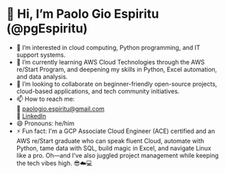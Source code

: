 # 👋 Hi, I’m Paolo Gio Espiritu (@pgEspiritu)

- 👀 I’m interested in cloud computing, Python programming, and IT support systems.
- 🌱 I’m currently learning AWS Cloud Technologies through the AWS re/Start Program, and deepening my skills in Python, Excel automation, and data analysis.
- 💞️ I’m looking to collaborate on beginner-friendly open-source projects, cloud-based applications, and tech community initiatives.
- 📫 How to reach me:  
  📧 paologio.espiritu@gmail.com  
  💼 [LinkedIn](https://www.linkedin.com/in/pgEspiritu)  
- 😄 Pronouns: he/him
- ⚡ Fun fact: I'm a GCP Associate Cloud Engineer (ACE) certified and an AWS re/Start graduate who can speak fluent Cloud, automate with Python, tame data with SQL, build magic in Excel, and navigate Linux like a pro. Oh—and I’ve also juggled project management while keeping the tech vibes high. 😎☁️💻

<!---
pgEspiritu/pgEspiritu is a ✨ special ✨ repository because its `README.md` (this file) appears on your GitHub profile.
You can click the Preview link to take a look at your changes.
--->
